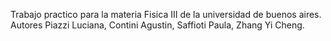 Trabajo practico para la materia Fisica III de la universidad de buenos aires. Autores Piazzi Luciana, Contini Agustin, Saffioti Paula, Zhang Yi Cheng.

